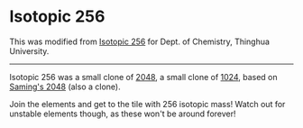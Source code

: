# Isotopic 256

This was modified from [Isotopic 256](https://github.com/JamesDonnelly/Isotopic256) for Dept. of Chemistry, Thinghua University.

---

Isotopic 256 was a small clone of [2048](https://github.com/gabrielecirulli/2048), a small clone of [1024](https://play.google.com/store/apps/details?id=com.veewo.a1024), based on [Saming's 2048](http://saming.fr/p/2048/) (also a clone).

Join the elements and get to the tile with 256 isotopic mass! Watch out for unstable elements though, as these won't be around forever!